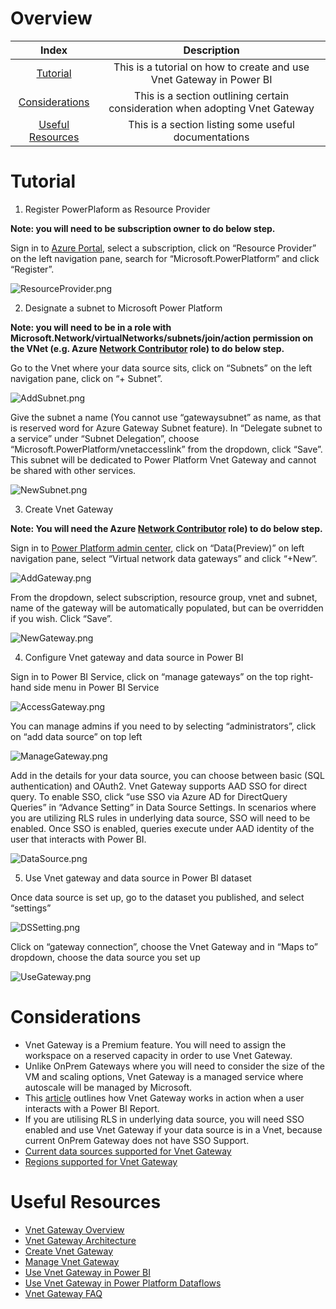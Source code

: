 # Overview

| Index | Description |
|:------------------------:|:-----------------------:|
| [Tutorial](#tutorial) |This is a tutorial on how to create and use Vnet Gateway in Power BI |
| [Considerations](#considerations) |This is a section outlining certain consideration when adopting Vnet Gateway |
| [Useful Resources](#useful-resources) |This is a section listing some useful documentations |


# Tutorial
1. Register PowerPlaform as Resource Provider

**Note: you will need to be subscription owner to do below step.**

Sign in to [Azure Portal](https://portal.azure.com), select a subscription, click on “Resource Provider” on the left navigation pane, search for “Microsoft.PowerPlatform” and click “Register”.

 ![ResourceProvider.png](images/ResourceProvider.png)

2. Designate a subnet to Microsoft Power Platform

**Note: you will need to be in a role with Microsoft.Network/virtualNetworks/subnets/join/action permission on the VNet (e.g. Azure [Network Contributor]( https://docs.microsoft.com/en-us/azure/role-based-access-control/built-in-roles#network-contributor) role) to do below step.**

Go to the Vnet where your data source sits, click on “Subnets” on the left navigation pane, click on “+ Subnet”.

 ![AddSubnet.png](images/AddSubnet.png)

Give the subnet a name (You cannot use “gatewaysubnet” as name, as that is reserved word for Azure Gateway Subnet feature). In “Delegate subnet to a service” under “Subnet Delegation”, choose “Microsoft.PowerPlatform/vnetaccesslink” from the dropdown, click “Save”. This subnet will be dedicated to Power Platform Vnet Gateway and cannot be shared with other services.

 ![NewSubnet.png](images/NewSubnet.png)

3. Create Vnet Gateway

**Note: You will need the Azure [Network Contributor]( https://docs.microsoft.com/en-us/azure/role-based-access-control/built-in-roles#network-contributor) role) to do below step.**

Sign in to [Power Platform admin center]( https://admin.powerplatform.microsoft.com/), click on “Data(Preview)” on left navigation pane, select “Virtual network data gateways” and click “+New”.

 ![AddGateway.png](images/AddGateway.png)

From the dropdown, select subscription, resource group, vnet and subnet, name of the gateway will be automatically populated, but can be overridden if you wish. Click “Save”.

 ![NewGateway.png](images/NewGateway.png)
  
4. Configure Vnet gateway and data source in Power BI

Sign in to Power BI Service, click on “manage gateways” on the top right-hand side menu in Power BI Service

 ![AccessGateway.png](images/AccessGateway.png) 

You can manage admins if you need to by selecting “administrators”, click on “add data source” on top left

 ![ManageGateway.png](images/ManageGateway.png)   

Add in the details for your data source, you can choose between basic (SQL authentication) and OAuth2. Vnet Gateway supports AAD SSO for direct query. To enable SSO, click “use SSO via Azure AD for DirectQuery Queries” in “Advance Setting” in Data Source Settings. In scenarios where you are utilizing RLS rules in underlying data source, SSO will need to be enabled. Once SSO is enabled, queries execute under AAD identity of the user that interacts with Power BI. 

 ![DataSource.png](images/DataSource.png) 

5. Use Vnet gateway and data source in Power BI dataset

Once data source is set up, go to the dataset you published, and select “settings” 

 ![DSSetting.png](images/DSSetting.png) 

Click on “gateway connection”, choose the Vnet Gateway and in “Maps to” dropdown, choose the data source you set up 

 ![UseGateway.png](images/UseGateway.png)


# Considerations
* Vnet Gateway is a Premium feature. You will need to assign the workspace on a reserved capacity in order to use Vnet Gateway.
* Unlike OnPrem Gateways where you will need to consider the size of the VM and scaling options, Vnet Gateway is a managed service where autoscale will be managed by Microsoft.
* This [article](https://docs.microsoft.com/en-us/data-integration/vnet/data-gateway-architecture) outlines how Vnet Gateway works in action when a user interacts with a Power BI Report.
* If you are utilising RLS in underlying data source, you will need SSO enabled and use Vnet Gateway if your data source is in a Vnet, because current OnPrem Gateway does not have SSO Support.
* [Current data sources supported for Vnet Gateway](https://docs.microsoft.com/en-us/data-integration/vnet/use-data-gateways-sources-power-bi#supported-azure-data-services)
* [Regions supported for Vnet Gateway](https://docs.microsoft.com/en-us/data-integration/vnet/create-data-gateways#regions-supported-for-vnet-data-gateways) 

# Useful Resources
* [Vnet Gateway Overview](https://docs.microsoft.com/en-us/data-integration/vnet/overview)
* [Vnet Gateway Architecture](https://docs.microsoft.com/en-us/data-integration/vnet/data-gateway-architecture)
* [Create Vnet Gateway](https://docs.microsoft.com/en-us/data-integration/vnet/create-data-gateways)
* [Manage Vnet Gateway](https://docs.microsoft.com/en-us/data-integration/vnet/manage-data-gateways)
* [Use Vnet Gateway in Power BI](https://docs.microsoft.com/en-us/data-integration/vnet/use-data-gateways-sources-power-bi)
* [Use Vnet Gateway in Power Platform Dataflows](https://docs.microsoft.com/en-us/data-integration/vnet/data-gateway-power-platform-dataflows)
* [Vnet Gateway FAQ](https://docs.microsoft.com/en-us/data-integration/vnet/data-gateway-faqs)



